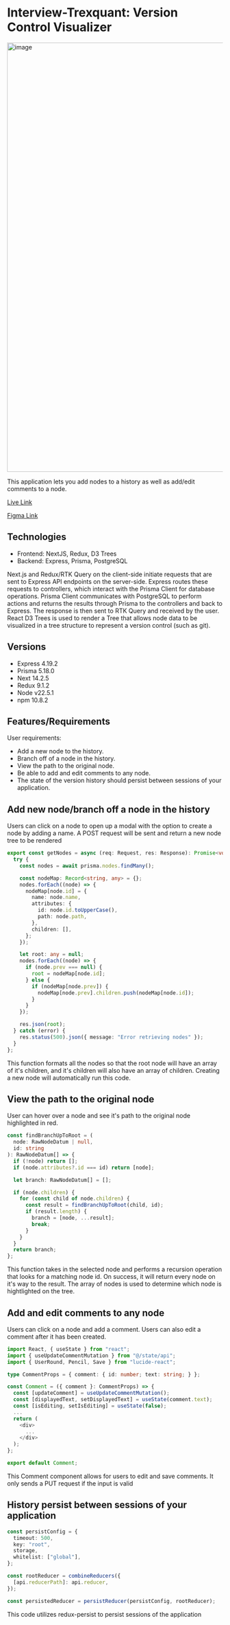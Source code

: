 # Interview-Trexquant: Version Control Visualizer

<img width="1000" alt="image" src="https://github.com/user-attachments/assets/ff523dd3-02de-4fcb-a487-836ac90d164b">


This application lets you add nodes to a history as well as add/edit comments to a node.

[Live Link](https://main.d2db2rn861mmy2.amplifyapp.com/)

[Figma Link](https://www.figma.com/design/PLkgr1tvAdU57eocVlGDZk/Interview-Assessment-(Copy)?node-id=2021-2&t=1PmKGr2jE6YQjR3D-1)

## Technologies
 - Frontend: NextJS, Redux, D3 Trees
 - Backend: Express, Prisma, PostgreSQL

Next.js and Redux/RTK Query on the client-side initiate requests that are sent to Express API endpoints on the server-side. Express routes these requests to controllers, which interact with the Prisma Client for database operations. Prisma Client communicates with PostgreSQL to perform actions and returns the results through Prisma to the controllers and back to Express. The response is then sent to RTK Query and received by the user. React D3 Trees is used to render a Tree that allows node data to be visualized in a tree structure to represent a version control (such as git).

## Versions
 - Express 4.19.2
 - Prisma 5.18.0
 - Next 14.2.5
 - Redux 9.1.2
 - Node v22.5.1
 - npm 10.8.2

## Features/Requirements

User requirements:

- Add a new node to the history.
- Branch off of a node in the history.
- View the path to the original node.
- Be able to add and edit comments to any node.
- The state of the version history should persist between sessions of your application.

## Add new node/branch off a node in the history

Users can click on a node to open up a modal with the option to create a node by adding a name. A POST request will be sent and return a new node tree to be rendered

```typescript
export const getNodes = async (req: Request, res: Response): Promise<void> => {
  try {
    const nodes = await prisma.nodes.findMany();

    const nodeMap: Record<string, any> = {};
    nodes.forEach((node) => {
      nodeMap[node.id] = {
        name: node.name,
        attributes: {
          id: node.id.toUpperCase(),
          path: node.path,
        },
        children: [],
      };
    });

    let root: any = null;
    nodes.forEach((node) => {
      if (node.prev === null) {
        root = nodeMap[node.id];
      } else {
        if (nodeMap[node.prev]) {
          nodeMap[node.prev].children.push(nodeMap[node.id]);
        }
      }
    });

    res.json(root);
  } catch (error) {
    res.status(500).json({ message: "Error retrieving nodes" });
  }
};
```

This function formats all the nodes so that the root node will have an array of it's children, and it's children will also have an array of children. Creating a new node will automatically run this code.


## View the path to the original node

User can hover over a node and see it's path to the original node highlighted in red.

```typescript
const findBranchUpToRoot = (
  node: RawNodeDatum | null,
  id: string
): RawNodeDatum[] => {
  if (!node) return [];
  if (node.attributes?.id === id) return [node];

  let branch: RawNodeDatum[] = [];

  if (node.children) {
    for (const child of node.children) {
      const result = findBranchUpToRoot(child, id);
      if (result.length) {
        branch = [node, ...result];
        break;
      }
    }
  }
  return branch;
};
```

This function takes in the selected node and performs a recursion operation that looks for a matching node id. On success, it will return every node on it's way to the result. The array of nodes is used to determine which node is hightlighted on the tree.

## Add and edit comments to any node

Users can click on a node and add a comment. Users can also edit a comment after it has been created.

```typescript
import React, { useState } from "react";
import { useUpdateCommentMutation } from "@/state/api";
import { UserRound, Pencil, Save } from "lucide-react";

type CommentProps = { comment: { id: number; text: string; } };

const Comment = ({ comment }: CommentProps) => {
  const [updateComment] = useUpdateCommentMutation();
  const [displayedText, setDisplayedText] = useState(comment.text);
  const [isEditing, setIsEditing] = useState(false);
  ...
  return (
    <div>
      ...
    </div>
  );
};

export default Comment;
```
This Comment component allows for users to edit and save comments. It only sends a PUT request if the input is valid

## History persist between sessions of your application

```typescript
const persistConfig = {
  timeout: 500,
  key: "root",
  storage,
  whitelist: ["global"],
};

const rootReducer = combineReducers({
  [api.reducerPath]: api.reducer,
});

const persistedReducer = persistReducer(persistConfig, rootReducer);
```

This code utilizes redux-persist to persist sessions of the application

